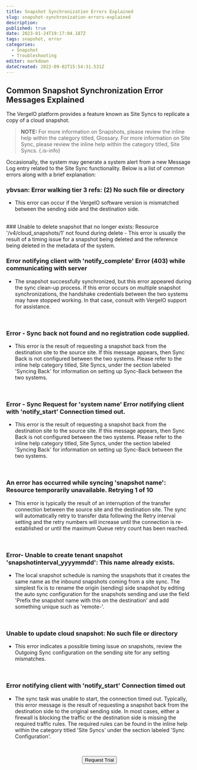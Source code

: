 ```yaml
---
title: Snapshot Synchronization Errors Explained
slug: snapshot-synchronization-errors-explained
description: 
published: true
date: 2023-01-24T19:17:04.187Z
tags: snapshot, error
categories:
  - Snapshot
  - Troubleshooting
editor: markdown
dateCreated: 2022-09-02T15:54:31.531Z
---
```


## Common Snapshot Synchronization Error Messages Explained

The VergeIO platform provides a feature known as Site Syncs to replicate a copy of a cloud snapshot.

> **NOTE:** For more information on Snapshots, please review the inline help within the category titled, Glossary. For more information on Site Sync, please review the inline help within the category titled, Site Syncs.
{.is-info}

Occasionally, the system may generate a system alert from a new Message Log entry related to the Site Sync functionality. Below is a list of common errors along with a brief explanation:
<br>

### ybvsan: Error walking tier 3 refs: (2) No such file or directory
- This error can occur if the VergeIO software version is mismatched between the sending side and the destination side.
<br>
### Unable to delete snapshot that no longer exists: Resource '/v4/cloud_snapshots/1' not found during delete
- This error is usually the result of a timing issue for a snapshot being deleted and the reference being deleted in the metadata of the system.
<br>
   
### Error notifying client with 'notify_complete' Error (403) while communicating with server
- The snapshot successfully synchronized, but this error appeared during the sync clean-up process. If this error occurs on multiple snapshot synchronizations, the handshake credentials between the two systems may have stopped working. In that case, consult with VergeIO support for assistance.
<br>

### Error - Sync back not found and no registration code supplied.

- This error is the result of requesting a snapshot back from the destination site to the source site. If this message appears, then Sync Back is not configured between the two systems.  Please refer to the inline help category titled, Site Syncs, under the section labeled 'Syncing Back' for information on setting up Sync-Back between the two systems.
<br>

### Error - Sync Request for 'system name' Error notifying client with 'notify_start' Connection timed out.
- This error is the result of requesting a snapshot back from the destination site to the source site.  If this message appears, then Sync Back is not configured between the two systems.  Please refer to the inline help category titled, Site Syncs, under the section labeled 'Syncing Back' for information on setting up Sync-Back between the two systems.
<br>

### An error has occurred while syncing 'snapshot name': Resource temporarily unavailable. Retrying 1 of 10
- This error is typically the result of an interruption of the transfer connection between the source site and the destination site.  The sync will automatically retry to transfer data following the Retry interval setting and the retry numbers will increase until the connection is re-established or until the maximum Queue retry count has been reached.
<br>

### Error- Unable to create tenant snapshot 'snapshotinterval_yyyymmdd': This name already exists.
- The local snapshot schedule is naming the snapshots that it creates the same name as the inbound snapshots coming from a site sync.  The simplest fix is to rename the origin (sending) side snapshot by editing the auto sync configuration for the snapshots sending and use the field 'Prefix the snapshot name with this on the destination' and add something unique such as 'remote-'.
<br>

### Unable to update cloud snapshot: No such file or directory
- This error indicates a possible timing issue on snapshots, review the Outgoing Sync configuration on the sending site for any setting mismatches.
<br>

### Error notifying client with 'notify_start' Connection timed out
- The sync task was unable to start, the connection timed out.  Typically, this error message is the result of requesting a snapshot back from the destination side to the original sending side.  In most cases, either a firewall is blocking the traffic or the destination side is missing the required traffic rules.  The required rules can be found in the inline help within the category titled 'Site Syncs' under the section labeled 'Sync Configuration'.

<br>
<div style="text-align: center">
  
<a href="https://www.verge.io/test-drive" target="_blank"><button class="button-orange">Request Trial</button></a>
</div>